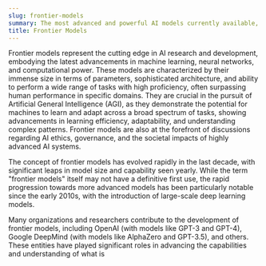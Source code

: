 ```yaml
---
slug: frontier-models
summary: The most advanced and powerful AI models currently available, pushing the boundaries of AI capabilities towards achieving general intelligence.
title: Frontier Models
---
```


Frontier models represent the cutting edge in AI research and development, embodying the latest advancements in machine learning, neural networks, and computational power. These models are characterized by their immense size in terms of parameters, sophisticated architecture, and ability to perform a wide range of tasks with high proficiency, often surpassing human performance in specific domains. They are crucial in the pursuit of Artificial General Intelligence (AGI), as they demonstrate the potential for machines to learn and adapt across a broad spectrum of tasks, showing advancements in learning efficiency, adaptability, and understanding complex patterns. Frontier models are also at the forefront of discussions regarding AI ethics, governance, and the societal impacts of highly advanced AI systems.

The concept of frontier models has evolved rapidly in the last decade, with significant leaps in model size and capability seen yearly. While the term "frontier models" itself may not have a definitive first use, the rapid progression towards more advanced models has been particularly notable since the early 2010s, with the introduction of large-scale deep learning models.

Many organizations and researchers contribute to the development of frontier models, including OpenAI (with models like GPT-3 and GPT-4), Google DeepMind (with models like AlphaZero and GPT-3.5), and others. These entities have played significant roles in advancing the capabilities and understanding of what is
